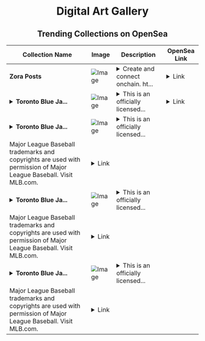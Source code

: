 <div align="center">

# Digital Art Gallery

## Trending Collections on OpenSea

| Collection Name                       | Image                                                                                     | Description                       | OpenSea Link                                                                                          |
|---------------------------------------|-------------------------------------------------------------------------------------------|-----------------------------------|--------------------------------------------------------------------------------------------------------|
| **Zora Posts** | ![Image](https://i.seadn.io/s/raw/files/7b21169294b9a0b86e60698f748457ce.png?w=500&auto=format?w=200&auto=format) | <details><summary>Create and connect onchain. ht...</summary>Create and connect onchain. https://zora.co</details> | <details><summary>Link</summary>[Zora Posts](https://opensea.io/collection/zora-posts-13612)</details> |
| **<details><summary>Toronto Blue Ja...</summary>Toronto Blue Jays® Santiago Espinal Rookie and Future Phenoms Facsimile Signature Black 78</details>** | ![Image](https://i.seadn.io/s/raw/files/6e2be0787838a142d4d1c0f3b3bef6d4.jpg?w=500&auto=format?w=200&auto=format) | <details><summary>This is an officially licensed...</summary>This is an officially licensed NFT from the 2021 Topps MLB Inception NFT Collection. This collection includes over 800 unique NFTs featuring the league's newest players and rising stars. Topps is giving fans the chance to own a digital piece of MLB history with limited edition collectibles that feature animated motion effects and player facsimile signatures. Visit ToppsNFTs.com for more details.</details> | <details><summary>Link</summary>[Toronto Blue Jays® Santiago Espinal Rookie and Future Phenoms Facsimile Signature Black 78](https://opensea.io/collection/toronto-blue-jays-r-santiago-espinal-rookie-and-fu)</details> |
| **<details><summary>Toronto Blue Ja...</summary>Toronto Blue Jays® Alek Manoah Base White 248 Common</details>** | ![Image](https://i.seadn.io/s/raw/files/a74e64bef8e5f9ab5673dc98cff3eaa0.jpg?w=500&auto=format?w=200&auto=format) | <details><summary>This is an officially licensed...</summary>This is an officially licensed NFT from the 2022 Topps Series 1 Baseball NFT Collection. Inspired by the fan-favorite Topps Series 1 Base, this collection also includes brand new NFT products such as Stars of MLB Chrome, Generation NOW, Ultra Short Print, Team Cube 2.0, and a special 1987 35th Anniversary Motion Set. Visit ToppsNFTs.com for more details on this release.
Major League Baseball trademarks and copyrights are used with permission of Major League Baseball. Visit MLB.com.</details> | <details><summary>Link</summary>[Toronto Blue Jays® Alek Manoah Base White 248 Common](https://opensea.io/collection/toronto-blue-jays-r-alek-manoah-base-white-248-c-3)</details> |
| **<details><summary>Toronto Blue Ja...</summary>Toronto Blue Jays® Alek Manoah Base White 248 Common</details>** | ![Image](https://i.seadn.io/s/raw/files/a74e64bef8e5f9ab5673dc98cff3eaa0.jpg?w=500&auto=format?w=200&auto=format) | <details><summary>This is an officially licensed...</summary>This is an officially licensed NFT from the 2022 Topps Series 1 Baseball NFT Collection. Inspired by the fan-favorite Topps Series 1 Base, this collection also includes brand new NFT products such as Stars of MLB Chrome, Generation NOW, Ultra Short Print, Team Cube 2.0, and a special 1987 35th Anniversary Motion Set. Visit ToppsNFTs.com for more details on this release.
Major League Baseball trademarks and copyrights are used with permission of Major League Baseball. Visit MLB.com.</details> | <details><summary>Link</summary>[Toronto Blue Jays® Alek Manoah Base White 248 Common](https://opensea.io/collection/toronto-blue-jays-r-alek-manoah-base-white-248-c-2)</details> |
| **<details><summary>Toronto Blue Ja...</summary>Toronto Blue Jays® Alek Manoah Base White 248 Common</details>** | ![Image](https://i.seadn.io/s/raw/files/a74e64bef8e5f9ab5673dc98cff3eaa0.jpg?w=500&auto=format?w=200&auto=format) | <details><summary>This is an officially licensed...</summary>This is an officially licensed NFT from the 2022 Topps Series 1 Baseball NFT Collection. Inspired by the fan-favorite Topps Series 1 Base, this collection also includes brand new NFT products such as Stars of MLB Chrome, Generation NOW, Ultra Short Print, Team Cube 2.0, and a special 1987 35th Anniversary Motion Set. Visit ToppsNFTs.com for more details on this release.
Major League Baseball trademarks and copyrights are used with permission of Major League Baseball. Visit MLB.com.</details> | <details><summary>Link</summary>[Toronto Blue Jays® Alek Manoah Base White 248 Common](https://opensea.io/collection/toronto-blue-jays-r-alek-manoah-base-white-248-c-1)</details> |

</div>